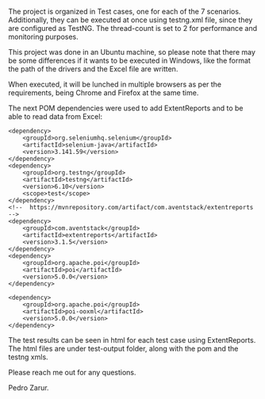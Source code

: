 The project is organized in Test cases, one for each of the 7 scenarios. Additionally, they can be executed at once using testng.xml file, since they are configured as TestNG. The thread-count is set to 2 for performance and monitoring purposes.

This project was done in an Ubuntu machine, so please note that there may be some differences if it wants to be executed in Windows, like the format the path of the drivers and the Excel file are written.

When executed, it will be lunched in multiple browsers as per the requirements, being Chrome and Firefox at the same time.

The next POM dependencies were used to add ExtentReports and to be able to read data from Excel:

	<dependency>
		<groupId>org.seleniumhq.selenium</groupId>
		<artifactId>selenium-java</artifactId>
		<version>3.141.59</version>
	</dependency>
	<dependency>
		<groupId>org.testng</groupId>
		<artifactId>testng</artifactId>
		<version>6.10</version>
		<scope>test</scope>
	</dependency>
	<!--  https://mvnrepository.com/artifact/com.aventstack/extentreports  -->
	<dependency>
		<groupId>com.aventstack</groupId>
		<artifactId>extentreports</artifactId>
		<version>3.1.5</version>
	</dependency>
	<dependency>
		<groupId>org.apache.poi</groupId>
		<artifactId>poi</artifactId>
		<version>5.0.0</version>
	</dependency>

	<dependency>
		<groupId>org.apache.poi</groupId>
		<artifactId>poi-ooxml</artifactId>
		<version>5.0.0</version>
	</dependency>

The test results can be seen in html for each test case using ExtentReports. The html files are under test-output folder, along with the pom and the testng xmls.

Please reach me out for any questions.


Pedro Zarur.
